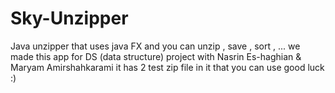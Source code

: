 # Sky-Unzipper
Java unzipper that uses java FX and you can unzip , save , sort , ...
we made this app for DS (data structure) project with Nasrin Es-haghian & Maryam Amirshahkarami
it has 2 test zip file in it that you can use 
good luck :)
